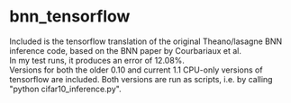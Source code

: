 # bnn_tensorflow

Included is the tensorflow translation of the original Theano/lasagne BNN inference code, based on the BNN paper by Courbariaux et al.  
In my test runs, it produces an error of 12.08%.  
Versions for both the older 0.10 and current 1.1 CPU-only versions of tensorflow are included. 
Both versions are run as scripts, i.e. by calling "python cifar10_inference.py". 
